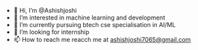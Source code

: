 - 👋 Hi, I’m @Ashishjoshi
- 👀 I’m interested in machine learning and development
- 🌱 I’m currently pursuing btech cse specialisation in AI/ML
- 💞️ I’m looking for internship 
- 📫 How to reach me reacch me at ashishjoshi7065@gmail.com

<!---
Ashishjoshi01/Ashishjoshi01 is a ✨ special ✨ repository because its `README.md` (this file) appears on your GitHub profile.
You can click the Preview link to take a look at your changes.
--->
